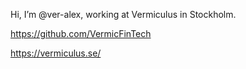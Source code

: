 Hi, I’m @ver-alex, working at Vermiculus in Stockholm.

https://github.com/VermicFinTech

https://vermiculus.se/
